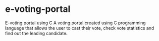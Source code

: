 # e-voting-portal
E-voting portal using C 
A voting portal created using C programming language that allows the user to cast their vote, check vote statistics and find out the leading candidate.
